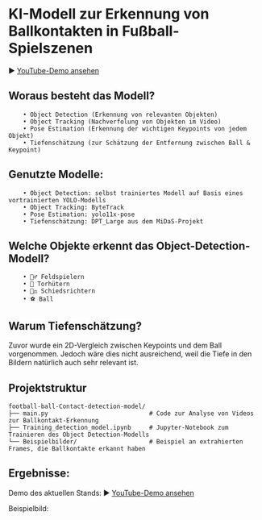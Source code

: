 # KI-Modell zur Erkennung von Ballkontakten in Fußball-Spielszenen
▶ [YouTube-Demo ansehen](https://youtu.be/zFxMEwBQ8Y0)

## Woraus besteht das Modell?
```text
    • Object Detection (Erkennung von relevanten Objekten)
    • Object Tracking (Nachverfolung von Objekten im Video)
    • Pose Estimation (Erkennung der wichtigen Keypoints von jedem Objekt)
    • Tiefenschätzung (zur Schätzung der Entfernung zwischen Ball & Keypoint)
```

## Genutzte Modelle:
```text
    • Object Detection: selbst trainiertes Modell auf Basis eines vortrainierten YOLO-Modells
    • Object Tracking: ByteTrack
    • Pose Estimation: yolo11x-pose
    • Tiefenschätzung: DPT_Large aus dem MiDaS-Projekt
```

## Welche Objekte erkennt das Object-Detection-Modell?
```text
    • 🧍‍♂️ Feldspielern
    • 🧤 Torhütern
    • 🧑‍⚖️ Schiedsrichtern
    • ⚽ Ball
```
 
## Warum Tiefenschätzung?
Zuvor wurde ein 2D-Vergleich zwischen Keypoints und dem Ball vorgenommen.
Jedoch wäre dies nicht ausreichend, weil die Tiefe in den Bildern natürlich auch sehr relevant ist.

## Projektstruktur
```text
football-ball-Contact-detection-model/
├── main.py                            # Code zur Analyse von Videos zur Ballkontakt-Erkennung
├── Training_detection_model.ipynb     # Jupyter-Notebook zum Trainieren des Object Detection-Modells              
└── Beispielbilder/                    # Beispiel an extrahierten Frames, die Ballkontakte erkannt haben   
```

## Ergebnisse:
Demo des aktuellen Stands: ▶ [YouTube-Demo ansehen](https://youtu.be/zFxMEwBQ8Y0)

Beispielbild:

